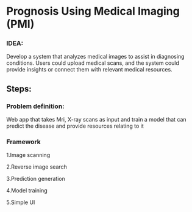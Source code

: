 # Prognosis Using Medical Imaging (PMI)

### IDEA:

Develop a system that analyzes medical images to assist in diagnosing conditions. Users could upload medical scans, and the system could provide insights or connect them with relevant medical resources.

## Steps:

### Problem definition: 

Web app that takes Mri, X-ray scans as input and train a model that can predict the disease and provide resources relating to  it

### Framework

1.Image scanning 

2.Reverse image search 

3.Prediction generation

4.Model training

5.Simple UI
